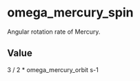 # omega_mercury_spin

Angular rotation rate of Mercury.

## Value

3 / 2 * omega_mercury_orbit s-1

